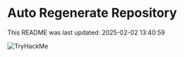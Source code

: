 # Auto Regenerate Repository

This README was last updated: 2025-02-02 13:40:59

 ![TryHackMe](https://tryhackme.com/badge/533634)